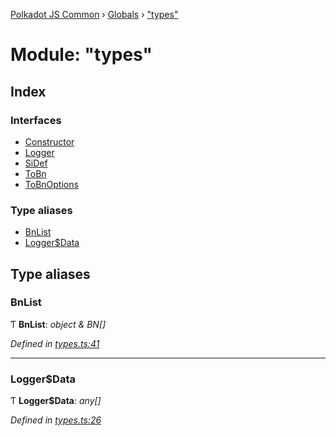[Polkadot JS Common](../README.md) › [Globals](../globals.md) › ["types"](_types_.md)

# Module: "types"

## Index

### Interfaces

* [Constructor](../interfaces/_types_.constructor.md)
* [Logger](../interfaces/_types_.logger.md)
* [SiDef](../interfaces/_types_.sidef.md)
* [ToBn](../interfaces/_types_.tobn.md)
* [ToBnOptions](../interfaces/_types_.tobnoptions.md)

### Type aliases

* [BnList](_types_.md#bnlist)
* [Logger$Data](_types_.md#loggerdata)

## Type aliases

###  BnList

Ƭ **BnList**: *object & BN[]*

*Defined in [types.ts:41](https://github.com/polkadot-js/common/blob/c98e9947/packages/util/src/types.ts#L41)*

___

###  Logger$Data

Ƭ **Logger$Data**: *any[]*

*Defined in [types.ts:26](https://github.com/polkadot-js/common/blob/c98e9947/packages/util/src/types.ts#L26)*
